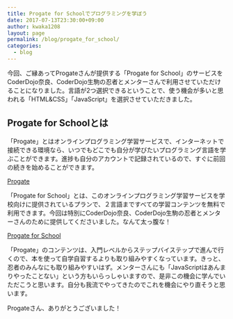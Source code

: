```yaml
---
title: Progate for Schoolでプログラミングを学ぼう
date: 2017-07-13T23:30:00+09:00
author: kwaka1208
layout: page
permalink: /blog/progate_for_school/
categories:
  - blog
---
```

今回、ご縁あってProgateさんが提供する「Progate for School」のサービスをCoderDojo奈良、CoderDojo生駒の忍者とメンターさんで利用させていただけることになりました。言語が2つ選択できるということで、使う機会が多いと思われる「HTML&CSS」「JavaScript」を選択させていただきました。

## Progate for Schoolとは
「Progate」とはオンラインプログラミング学習サービスで、インターネットで接続できる環境なら、いつでもどこでも自分が学びたいプログラミング言語を学ぶことができます。進捗も自分のアカウントで記録されているので、すぐに前回の続きを始めることができます。

[Progate](https://prog-8.com/)

「Progate for School」とは、このオンラインプログラミング学習サービスを学校向けに提供されているプランで、２言語まですべての学習コンテンツを無料で利用できます。今回は特別にCoderDojo奈良、CoderDojo生駒の忍者とメンターさんのために提供してくださいました。なんて太っ腹な！

[Progate for School](https://prog-8.com/plans/for_school)

「Progate」のコンテンツは、入門レベルからステップバイステップで進んで行くので、本を使って自学自習するよりも取り組みやすくなっています。きっと、忍者のみんなにも取り組みやすいはず。メンターさんにも「JavaScriptはあんまりやったことない」という方もいらっしゃいますので、是非この機会に学んでいただこうと思います。自分も我流でやってきたのでこれを機会にやり直そうと思います。

Progateさん、ありがとうございました！
